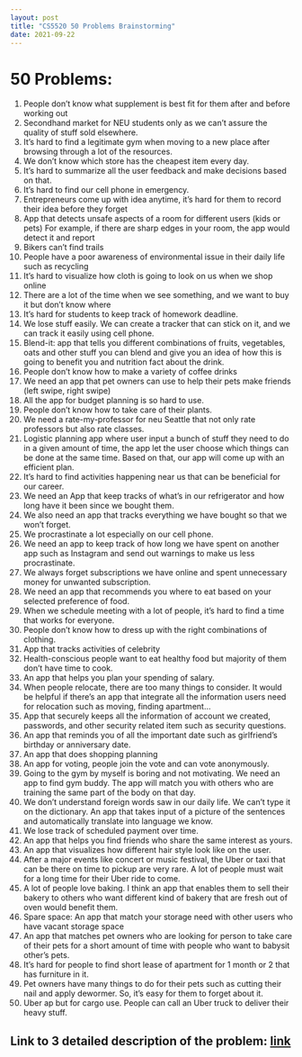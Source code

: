 ```yaml
---
layout: post
title: "CS5520 50 Problems Brainstorming"
date: 2021-09-22
---
```



# **50 Problems**:
1.	People don’t know what supplement is best fit for them after and before working out
1.	Secondhand market for NEU students only as we can’t assure the quality of stuff sold elsewhere.
1.	It’s hard to find a legitimate gym when moving to a new place after browsing through a lot of the resources.
1.	We don’t know which store has the cheapest item every day.
1.	It’s hard to summarize all the user feedback and make decisions based on that. 
1.	It’s hard to find our cell phone in emergency.
1.	Entrepreneurs come up with idea anytime, it’s hard for them to record their idea before they forget
1.	App that detects unsafe aspects of a room for different users (kids or pets) For example, if there are sharp edges in your room, the app would detect it and report
1.	Bikers can’t find trails
1.	People have a poor awareness of environmental issue in their daily life such as recycling
1.	It’s hard to visualize how cloth is going to look on us when we shop online
1.	There are a lot of the time when we see something, and we want to buy it but don’t know where
1.	It’s hard for students to keep track of homework deadline.
1.	We lose stuff easily. We can create a tracker that can stick on it, and we can track it easily using cell phone.
1.	Blend-it: app that tells you different combinations of fruits, vegetables, oats and other stuff you can blend and give you an idea of how this is going to benefit you and nutrition fact about the drink.
1.	People don’t know how to make a variety of coffee drinks
1.	We need an app that pet owners can use to help their pets make friends (left swipe, right swipe)
1.	All the app for budget planning is so hard to use.
1.	People don’t know how to take care of their plants.
1.	We need a rate-my-professor for neu Seattle that not only rate professors but also rate classes.
1.	Logistic planning app where user input a bunch of stuff they need to do in a given amount of time, the app let the user choose which things can be done at the same time. Based on that, our app will come up with an efficient plan.
1.	It’s hard to find activities happening near us that can be beneficial for our career.
1.	We need an App that keep tracks of what’s in our refrigerator and how long have it been since we bought them.
1.	We also need an app that tracks everything we have bought so that we won’t forget.
1.  We procrastinate a lot especially on our cell phone.
1.  We need an app to keep track of how long we have spent on another app such as Instagram and send out warnings to make us less procrastinate.
1.	We always forget subscriptions we have online and spent unnecessary money for unwanted subscription.
1.	We need an app that recommends you where to eat based on your selected preference of food.
1.	When we schedule meeting with a lot of people, it’s hard to find a time that works for everyone.
1.	People don’t know how to dress up with the right combinations of clothing. 
1.	App that tracks activities of celebrity
1.	Health-conscious people want to eat healthy food but majority of them don’t have time to cook.
1.	An app that helps you plan your spending of salary.
1.	When people relocate, there are too many things to consider. It would be helpful if there’s an app that integrate all the information users need for relocation such as moving, finding apartment…
1.	App that securely keeps all the information of account we created, passwords, and other security related item such as security questions.
1.	An app that reminds you of all the important date such as girlfriend’s birthday or anniversary date.
1.	An app that does shopping planning
1.	An app for voting, people join the vote and can vote anonymously. 
1.	Going to the gym by myself is boring and not motivating. We need an app to find gym buddy. The app will match you with others who are training the same part of the body on that day.
1.	We don’t understand foreign words saw in our daily life. We can’t type it on the dictionary. An app that takes input of a picture of the sentences and automatically translate into language we know.
1.	We lose track of scheduled payment over time.
1.	An app that helps you find friends who share the same interest as yours.
1.	An app that visualizes how different hair style look like on the user.
1.	After a major events like concert or music festival, the Uber or taxi that can be there on time to pickup are very rare. A lot of people must wait for a long time for their Uber ride to come.
1.	A lot of people love baking. I think an app that enables them to sell their bakery to others who want different kind of bakery that are fresh out of oven would benefit them.
1.	Spare space: An app that match your storage need with other users who have vacant storage space
1.	An app that matches pet owners who are looking for person to take care of their pets for a short amount of time with people who want to babysit other’s pets.
1.	It’s hard for people to find short lease of apartment for 1 month or 2 that has furniture in it.
1.	Pet owners have many things to do for their pets such as cutting their nail and apply dewormer. So, it’s easy for them to forget about it. 
1.	Uber ap but for cargo use. People can call an Uber truck to deliver their heavy stuff.

## Link to 3 detailed description of the problem: [link](https://github.com/TommyMa99/CS5520Project/blob/gh-pages/_posts/2021-09-22-3-problem-specification.md)
